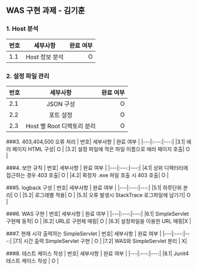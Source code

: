 ## WAS 구현 과제 - 김기훈
### 1.  Host 분석 
| 번호| 세부사항 | 완료 여부 |
|---|:---:|---:|
|1.1| Host 정보 분석 | O |

### 2. 설정 파일 관리
| 번호| 세부사항 | 완료 여부 |
|---|:---:|---:|
|2.1| JSON 구성| O |
|2.2| 포트 설정| O |
|2.3| Host 별 Root 디렉토리 분리| O |

###3. 403,404,500 오류 처리
| 번호| 세부사항 | 완료 여부 |
|---|:---:|---:|
|3.1| 에러 페이지 HTML 구성| O |
|3.2| 설정 파일에 적은 파일 이름으로 에러 페이지 호출| O |

###4. 보안 규칙
| 번호| 세부사항 | 완료 여부 |
|---|:---:|---:|
|4.1| 상위 디렉터리에 접근하는 경우 403 호출| O |
|4.2| 확장자 .exe 파일 호출 시 403 호출| O |

###5. logback 구성
| 번호| 세부사항 | 완료 여부 |
|---|:---:|---:|
|5.1| 하루단위 분리| O |
|5.2| 로그레벨 적용| O |
|5.3| 오류 발생시 StackTrace 로그파일에 남기기| O |

###6. WAS 구현
| 번호| 세부사항 | 완료 여부 |
|---|:---:|---:|
|6.1| SimpleServlet 구현체 동작| O |
|6.2| URL로 구현체 매핑| O |
|6.3| 설정파일을 이용한 URL 매핑|X |

###7. 현재 시각 출력하는 SimpleServlet
| 번호| 세부사항 | 완료 여부 |
|---|:---:|---:|
|7.1| 시간 출력 SimpleServlet 구현 | O |
|7.2| WAS와 SimpleServlet 분리 | X|

###8. 테스트 케이스 작성
| 번호| 세부사항 | 완료 여부 |
|---|:---:|---:|
|8.1| Junit4 테스트 케이스 작성 | O |